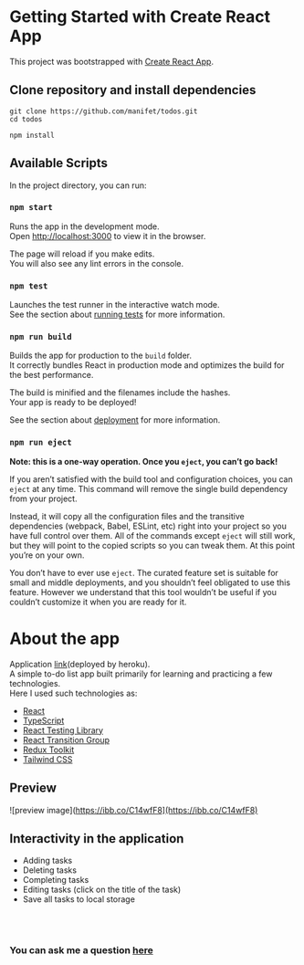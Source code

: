 # Getting Started with Create React App

This project was bootstrapped with [Create React App](https://github.com/facebook/create-react-app).

## Clone repository and install dependencies

```
git clone https://github.com/manifet/todos.git
cd todos
```

```
npm install
```

## Available Scripts

In the project directory, you can run:

### `npm start`

Runs the app in the development mode.\
Open [http://localhost:3000](http://localhost:3000) to view it in the browser.

The page will reload if you make edits.\
You will also see any lint errors in the console.

### `npm test`

Launches the test runner in the interactive watch mode.\
See the section about [running tests](https://facebook.github.io/create-react-app/docs/running-tests) for more information.

### `npm run build`

Builds the app for production to the `build` folder.\
It correctly bundles React in production mode and optimizes the build for the best performance.

The build is minified and the filenames include the hashes.\
Your app is ready to be deployed!

See the section about [deployment](https://facebook.github.io/create-react-app/docs/deployment) for more information.

### `npm run eject`

**Note: this is a one-way operation. Once you `eject`, you can’t go back!**

If you aren’t satisfied with the build tool and configuration choices, you can `eject` at any time. This command will remove the single build dependency from your project.

Instead, it will copy all the configuration files and the transitive dependencies (webpack, Babel, ESLint, etc) right into your project so you have full control over them. All of the commands except `eject` will still work, but they will point to the copied scripts so you can tweak them. At this point you’re on your own.

You don’t have to ever use `eject`. The curated feature set is suitable for small and middle deployments, and you shouldn’t feel obligated to use this feature. However we understand that this tool wouldn’t be useful if you couldn’t customize it when you are ready for it.

# About the app
Application [link](https://todos-manifet.herokuapp.com/)(deployed by heroku). \
A simple to-do list app built primarily for learning and practicing a few technologies.\
Here I used such technologies as:
- [React](https://reactjs.org/)
- [TypeScript](https://www.typescriptlang.org/)
- [React Testing Library](https://testing-library.com/)
- [React Transition Group](https://reactcommunity.org/react-transition-group/)
- [Redux Toolkit](https://redux-toolkit.js.org/)
- [Tailwind CSS](https://tailwindcss.com/)
## Preview
![preview image](https://ibb.co/C14wfF8](https://ibb.co/C14wfF8)
## Interactivity in the application
- Adding tasks
- Deleting tasks
- Completing tasks
- Editing tasks (сlick on the title of the task)
- Save all tasks to local storage
<br/>
<br/>

### You can ask me a question [here](https://github.com/manifet/todos/issues)
